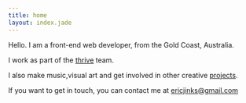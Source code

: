 ```yaml
---
title: home
layout: index.jade
---
```

Hello. I am a front-end web developer, from the Gold Coast, Australia.

I work as part of the <a class="thrive-link" href="http://thriveweb.com.au">thrive</a> team.

I also make music,visual art and get involved in other creative [projects](projects).

If you want to get in touch, you can contact me at [ericjinks@gmail.com](mailto:ericjinks@gmail.com)

